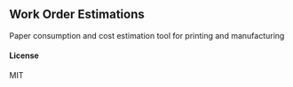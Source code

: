 ## Work Order Estimations

Paper consumption and cost estimation tool for printing and manufacturing

#### License

MIT